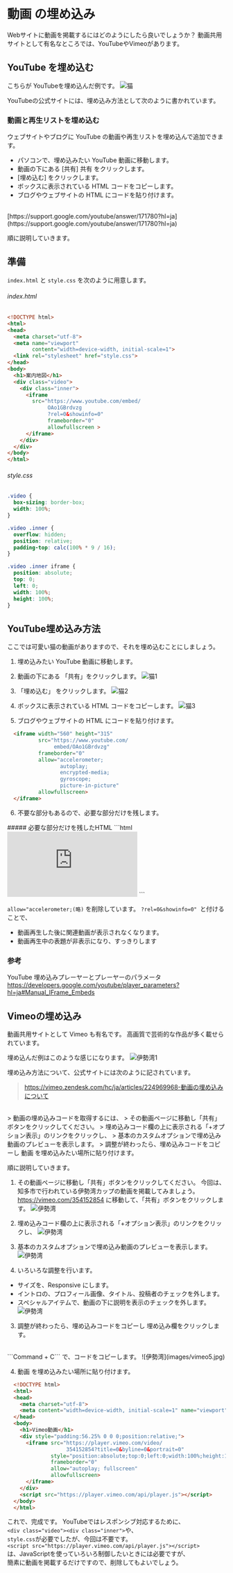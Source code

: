 # 動画 の埋め込み

Webサイトに動画を掲載するにはどのようにしたら良いでしょうか？
動画共用サイトとして有名なところでは、YouTubeやVimeoがあります。

## YouTube を埋め込む

こちらが YouTubeを埋め込んだ例です。
![猫](images/youtube0.jpg)

YouTubeの公式サイトには、埋め込み方法として次のように書かれています。

### 動画と再生リストを埋め込む
ウェブサイトやブログに YouTube の動画や再生リストを埋め込んで追加できます。
* パソコンで、埋め込みたい YouTube 動画に移動します。
* 動画の下にある [共有] 共有 をクリックします。
* [埋め込む] をクリックします。
* ボックスに表示されている HTML コードをコピーします。
* ブログやウェブサイトの HTML にコードを貼り付けます。
<br>
[https://support.google.com/youtube/answer/171780?hl=ja](https://support.google.com/youtube/answer/171780?hl=ja)

順に説明していきます。

## 準備
``` index.html ``` と ``` style.css ``` を次のように用意します。

###### index.html
```html
<!DOCTYPE html>
<html>
<head>
  <meta charset="utf-8">
  <meta name="viewport"
        content="width=device-width, initial-scale=1">
  <link rel="stylesheet" href="style.css">
</head>
<body>
  <h1>案内地図</h1>
  <div class="video">
    <div class="inner">
      <iframe
        src="https://www.youtube.com/embed/
             OAo1GBrdvzg
             ?rel=0&showinfo=0"
             frameborder="0"
             allowfullscreen >
      </iframe>
    </div>
  </div>
</body>
</html>
```

###### style.css
```css
.video {
  box-sizing: border-box;
  width: 100%;
}

.video .inner {
  overflow: hidden;
  position: relative;
  padding-top: calc(100% * 9 / 16);
}

.video .inner iframe {
  position: absolute;
  top: 0;
  left: 0;
  width: 100%;
  height: 100%;
}
```

## YouTube埋め込み方法
ここでは可愛い猫の動画がありますので、それを埋め込むことにしましょう。

1. 埋め込みたい YouTube 動画に移動します。

1. 動画の下にある 「共有」をクリックします。
  ![猫1](images/youtube1.jpg)

1. 「埋め込む」 をクリックします。
  ![猫2](images/youtube2.jpg)

1. ボックスに表示されている HTML コードをコピーします。
  ![猫3](images/youtube3.jpg)

1. ブログやウェブサイトの HTML にコードを貼り付けます。
```html
  <iframe width="560" height="315"
          src="https://www.youtube.com/
               embed/OAo1GBrdvzg"
          frameborder="0"
          allow="accelerometer;
                 autoplay;
                 encrypted-media;
                 gyroscope;
                 picture-in-picture"
          allowfullscreen>
  </iframe>
```

<ol start="6"><li>不要な部分もあるので、必要な部分だけを残します。</li></ol>
  ##### 必要な部分だけを残したHTML
  ```html
  <iframe src="https://www.youtube.com/
               embed/OAo1GBrdvzg
               ?rel=0&showinfo=0"
          frameborder="0"
          allowfullscreen>
  </iframe>
  ```

```allow="accelerometer;(略)``` を削除しています。
```?rel=0&showinfo=0" ```と付けることで、
* 動画再生した後に関連動画が表示されなくなります。
* 動画再生中の表題が非表示になり、すっきりします

### 参考
YouTube 埋め込みプレーヤーとプレーヤーのパラメータ
<br>
https://developers.google.com/youtube/player_parameters?hl=ja#Manual_IFrame_Embeds


## Vimeoの埋め込み
動画共用サイトとして Vimeo も有名です。
高画質で芸術的な作品が多く載せられています。

埋め込んだ例はこのような感じになります。
  ![伊勢湾1](images/vimeo0.jpg)


埋め込み方法について、公式サイトには次のように記されています。
> https://vimeo.zendesk.com/hc/ja/articles/224969968-動画の埋め込みについて
<br>
> 動画の埋め込みコードを取得するには、
> その動画ページに移動し「共有」ボタンをクリックしてください。
> 埋め込みコード欄の上に表示される「+オプション表示」のリンクをクリックし、
> 基本のカスタムオプションで埋め込み動画のプレビューを表示します。
> 調整が終わったら、埋め込みコードをコピーし 動画 を埋め込みたい場所に貼り付けます。

順に説明していきます。

1. その動画ページに移動し「共有」ボタンをクリックしてください。
  今回は、知多市で行われている伊勢湾カップの動画を掲載してみましょう。
  https://vimeo.com/354152854
  に移動して、「共有」ボタンをクリックします。
  ![伊勢湾](images/vimeo1.jpg)

1. 埋め込みコード欄の上に表示される「+オプション表示」のリンクをクリックし、
  ![伊勢湾](images/vimeo2.jpg)
1. 基本のカスタムオプションで埋め込み動画のプレビューを表示します。
  ![伊勢湾](images/vimeo3.jpg)
1. いろいろな調整を行います。
  * サイズを、Responsive にします。
  * イントロの、プロフィール画像、タイトル、投稿者のチェックを外します。
  * スペシャルアイテムで、動画の下に説明を表示のチェックを外します。
  ![伊勢湾](images/vimeo4.jpg)

3. 調整が終わったら、埋め込みコードをコピーし
埋め込み欄をクリックします。
<br>
```Command + C``` で、コードをコピーします。
  ![伊勢湾](images/vimeo5.jpg)

4. 動画 を埋め込みたい場所に貼り付けます。
```html
  <!DOCTYPE html>
  <html>
  <head>
    <meta charset="utf-8">
    <meta content="width=device-width, initial-scale=1" name="viewport">
  </head>
  <body>
    <h1>Vimeo動画</h1>
    <div style="padding:56.25% 0 0 0;position:relative;">
      <iframe src="https://player.vimeo.com/video/
                   354152854?title=0&byline=0&portrait=0"
              style="position:absolute;top:0;left:0;width:100%;height:100%;"
              frameborder="0"
              allow="autoplay; fullscreen"
              allowfullscreen>
      </iframe>
    </div>
    <script src="https://player.vimeo.com/api/player.js"></script>
  </body>
  </html>
```

これで、完成です。
YouTubeではレスポンシブ対応するために、
<br>
```<div class="video"><div class="inner">```や、
<br>
```style.css```が必要でしたが、今回は不要です。
<br>
```<script src="https://player.vimeo.com/api/player.js"></script>```
<br>
は、JavaScriptを使っていろいろ制御したいときには必要ですが、
<br>
簡素に動画を掲載するだけですので、削除してもよいでしょう。
